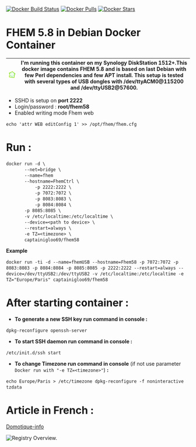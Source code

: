 [![Docker Build Status](https://img.shields.io/docker/build/captainigloo69/fhem58.svg)](https://hub.docker.com/r/captainigloo69/fhem58/) [![Docker Pulls](https://img.shields.io/docker/pulls/captainigloo69/fhem58.svg)](https://hub.docker.com/r/captainigloo69/fhem58/) 
[![Docker Stars](https://img.shields.io/docker/stars/captainigloo69/fhem58.svg)](https://hub.docker.com/r/captainigloo69/fhem58/)

# FHEM 5.8 in Debian Docker Container

|![Registry Overview.](https://raw.githubusercontent.com/captainigloo/FHEM58/master/images/fhem.png)| I'm running this container on my Synology DiskStation 1512+.This docker image contains **FHEM 5.8** and is based on last Debian with few Perl dependencies and few APT install. This setup is tested with several types of USB dongles with **/dev/ttyACM0@115200** and **/dev/ttyUSB2@57600**.|
| :------------- | ------------- |

- SSHD is setup on **port 2222**
- Login/password : **root/fhem58**
- Enabled writing mode Fhem web
```
echo 'attr WEB editConfig 1' >> /opt/fhem/fhem.cfg
```
# Run :
```shell
docker run -d \
	   --net=bridge \
	   --name=fhem
	   --hostname=FhemCtrl \
           -p 2222:2222 \
           -p 7072:7072 \	   
           -p 8083:8083 \
           -p 8084:8084 \
	   -p 8085:8085 \
	   -v /etc/localtime:/etc/localtime \
	   --device=<path to device> \
	   --restart=always \
	   -e TZ=<timezone> \
	   captainigloo69/fhem58
```
**Example**
```shell-script
docker run -ti -d --name=fhemUSB --hostname=Fhem58 -p 7072:7072 -p 8083:8083 -p 8084:8084 -p 8085:8085 -p 2222:2222 --restart=always --device=/dev/ttyUSB2:/dev/ttyUSB2 -v /etc/localtime:/etc/localtime -e TZ="Europe/Paris" captainigloo69/fhem58
```

# After starting container :

- **To generate a new SSH key run command in console :** 
```
dpkg-reconfigure openssh-server
```
- **To start SSH daemon run command in console :** 
```
/etc/init.d/ssh start
```
- **To change Timezone run command in console** (if not use parameter ```Docker run with "-e TZ=<timezone>"```) **:**
```
echo Europe/Paris > /etc/timezone dpkg-reconfigure -f noninteractive tzdata
```
# Article in French :

[Domotique-info](http://www.domotique-info.fr/2013/11/fhem-passerelle-oregon-di-o-blyss-enocean/)

![Registry Overview.](http://i0.wp.com/www.domotique-info.fr/wp-content/uploads/2013/10/Domotique-Info-fhem-architecture-potentielle.png?w=741)
